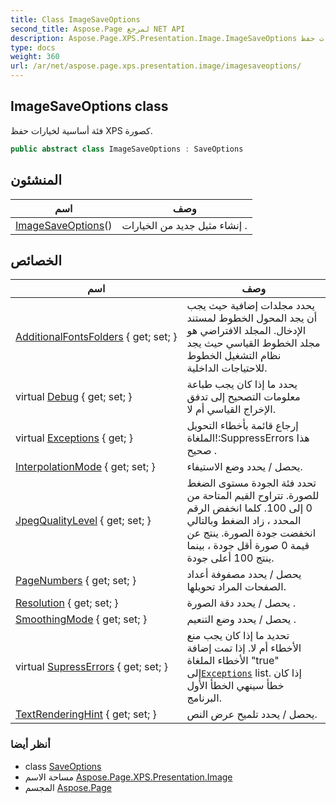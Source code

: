 ```yaml
---
title: Class ImageSaveOptions
second_title: Aspose.Page لمرجع NET API
description: Aspose.Page.XPS.Presentation.Image.ImageSaveOptions فصل. فئة أساسية لخيارات حفظ XPS كصورة.
type: docs
weight: 360
url: /ar/net/aspose.page.xps.presentation.image/imagesaveoptions/
---
```

## ImageSaveOptions class

فئة أساسية لخيارات حفظ XPS كصورة.

```csharp
public abstract class ImageSaveOptions : SaveOptions
```

## المنشئون

| اسم | وصف |
| --- | --- |
| [ImageSaveOptions](imagesaveoptions/)() | إنشاء مثيل جديد من الخيارات . |

## الخصائص

| اسم | وصف |
| --- | --- |
| [AdditionalFontsFolders](../../aspose.page/saveoptions/additionalfontsfolders/) { get; set; } | يحدد مجلدات إضافية حيث يجب أن يجد المحول الخطوط لمستند الإدخال. المجلد الافتراضي هو مجلد الخطوط القياسي حيث يجد نظام التشغيل الخطوط للاحتياجات الداخلية. |
| virtual [Debug](../../aspose.page/saveoptions/debug/) { get; set; } | يحدد ما إذا كان يجب طباعة معلومات التصحيح إلى تدفق الإخراج القياسي أم لا. |
| virtual [Exceptions](../../aspose.page/saveoptions/exceptions/) { get; } | إرجاع قائمة بأخطاء التحويل الملغاة!:SuppressErrors هذا صحيح . |
| [InterpolationMode](../../aspose.page.xps.presentation.image/imagesaveoptions/interpolationmode/) { get; set; } | يحصل / يحدد وضع الاستيفاء. |
| [JpegQualityLevel](../../aspose.page/saveoptions/jpegqualitylevel/) { get; set; } | تحدد فئة الجودة مستوى الضغط للصورة. تتراوح القيم المتاحة من 0 إلى 100. كلما انخفض الرقم المحدد ، زاد الضغط وبالتالي انخفضت جودة الصورة. ينتج عن قيمة 0 صورة أقل جودة ، بينما ينتج 100 أعلى جودة. |
| [PageNumbers](../../aspose.page.xps.presentation.image/imagesaveoptions/pagenumbers/) { get; set; } | يحصل / يحدد مصفوفة أعداد الصفحات المراد تحويلها. |
| [Resolution](../../aspose.page.xps.presentation.image/imagesaveoptions/resolution/) { get; set; } | يحصل / يحدد دقة الصورة . |
| [SmoothingMode](../../aspose.page.xps.presentation.image/imagesaveoptions/smoothingmode/) { get; set; } | يحصل / يحدد وضع التنعيم . |
| virtual [SupressErrors](../../aspose.page/saveoptions/supresserrors/) { get; set; } | تحديد ما إذا كان يجب منع الأخطاء أم لا. إذا تمت إضافة الأخطاء الملغاة "true" إلى[`Exceptions`](../../aspose.page/saveoptions/exceptions/) list. إذا كان خطأ سينهي الخطأ الأول البرنامج. |
| [TextRenderingHint](../../aspose.page.xps.presentation.image/imagesaveoptions/textrenderinghint/) { get; set; } | يحصل / يحدد تلميح عرض النص. |

### أنظر أيضا

* class [SaveOptions](../../aspose.page/saveoptions/)
* مساحة الاسم [Aspose.Page.XPS.Presentation.Image](../../aspose.page.xps.presentation.image/)
* المجسم [Aspose.Page](../../)


